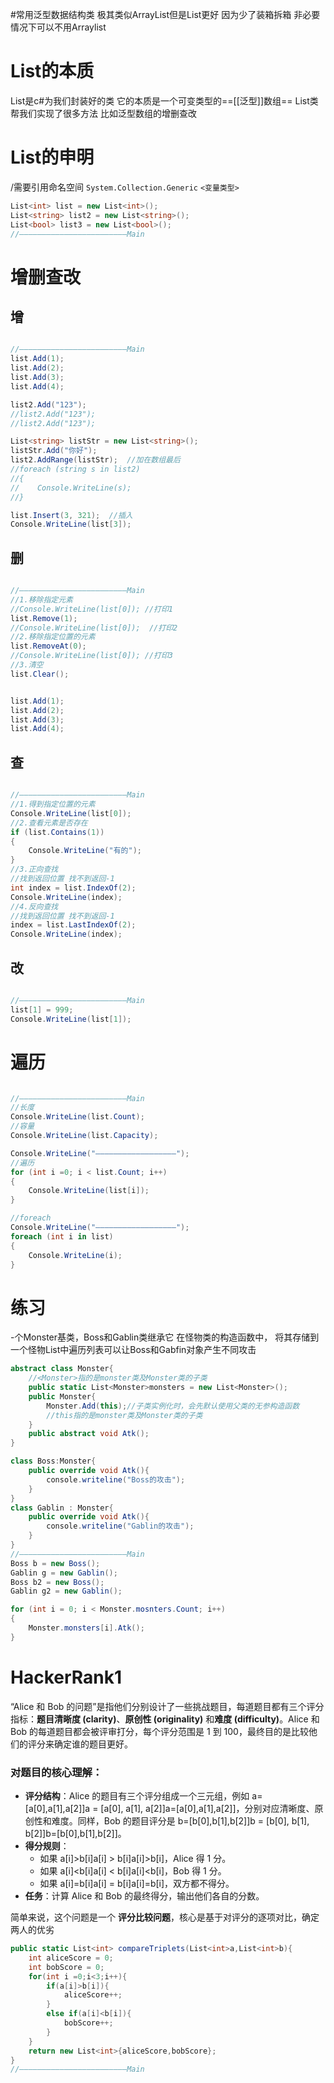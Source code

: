 #常用泛型数据结构类
极其类似ArrayList但是List更好 因为少了装箱拆箱 非必要情况下可以不用Arraylist
# List的本质
List是c#为我们封装好的类
它的本质是一个可变类型的==[[泛型]]数组==
List类帮我们实现了很多方法
比如泛型数组的增删查改

# List的申明
/需要引用命名空间 `System.Collection.Generic`
`<变量类型>`
```csharp
List<int> list = new List<int>();
List<string> list2 = new List<string>();
List<bool> list3 = new List<bool>();
//————————————————————————Main

```

# 增删查改
## 增
```csharp

//————————————————————————Main
list.Add(1);
list.Add(2);
list.Add(3);
list.Add(4);

list2.Add("123");
//list2.Add("123");
//list2.Add("123");

List<string> listStr = new List<string>();
listStr.Add("你好");
list2.AddRange(listStr);  //加在数组最后
//foreach (string s in list2)
//{
//    Console.WriteLine(s);
//}

list.Insert(3, 321);  //插入
Console.WriteLine(list[3]);
```

## 删
```csharp

//————————————————————————Main
//1.移除指定元素
//Console.WriteLine(list[0]); //打印1
list.Remove(1);
//Console.WriteLine(list[0]);  //打印2
//2.移除指定位置的元素
list.RemoveAt(0);
//Console.WriteLine(list[0]); //打印3
//3.清空
list.Clear();


list.Add(1);
list.Add(2);
list.Add(3);
list.Add(4);
```

## 查
```csharp

//————————————————————————Main
//1.得到指定位置的元素
Console.WriteLine(list[0]);
//2.查看元素是否存在
if (list.Contains(1))
{
    Console.WriteLine("有的");
}
//3.正向查找
//找到返回位置 找不到返回-1
int index = list.IndexOf(2);
Console.WriteLine(index);
//4.反向查找
//找到返回位置 找不到返回-1
index = list.LastIndexOf(2);
Console.WriteLine(index);
```

## 改
```csharp

//————————————————————————Main
list[1] = 999;
Console.WriteLine(list[1]);
```

# 遍历
```csharp

//————————————————————————Main
//长度
Console.WriteLine(list.Count);
//容量
Console.WriteLine(list.Capacity);

Console.WriteLine("——————————————————");
//遍历
for (int i =0; i < list.Count; i++)
{
    Console.WriteLine(list[i]);
}

//foreach
Console.WriteLine("——————————————————");
foreach (int i in list)
{
    Console.WriteLine(i);
}
```

# 练习
-个Monster基类，Boss和Gablin类继承它   在怪物类的构造函数中，
将其存储到一个怪物List中遍历列表可以让Boss和Gabfin对象产生不同攻击
```csharp
abstract class Monster{
	//<Monster>指的是monster类及Monster类的子类
	public static List<Monster>monsters = new List<Monster>();
	public Monster{
		Monster.Add(this);//子类实例化时，会先默认使用父类的无参构造函数
		//this指的是monster类及Monster类的子类
	}
	public abstract void Atk();
}

class Boss:Monster{
	public override void Atk(){
		console.writeline("Boss的攻击");
	}
}
class Gablin : Monster{
	public override void Atk(){
		console.writeline("Gablin的攻击");
	}
}
//————————————————————————Main
Boss b = new Boss();
Gablin g = new Gablin();
Boss b2 = new Boss();
Gablin g2 = new Gablin();

for (int i = 0; i < Monster.mosnters.Count; i++)
{
    Monster.monsters[i].Atk();
}
```

# HackerRank1
“Alice 和 Bob 的问题”是指他们分别设计了一些挑战题目，每道题目都有三个评分指标：**题目清晰度 (clarity)**、**原创性 (originality)** 和**难度 (difficulty)**。Alice 和 Bob 的每道题目都会被评审打分，每个评分范围是 1 到 100，最终目的是比较他们的评分来确定谁的题目更好。
### 对题目的核心理解：
- **评分结构**：Alice 的题目有三个评分组成一个三元组，例如 a=[a[0],a[1],a[2]]a = [a[0], a[1], a[2]]a=[a[0],a[1],a[2]]，分别对应清晰度、原创性和难度。同样，Bob 的题目评分是 b=[b[0],b[1],b[2]]b = [b[0], b[1], b[2]]b=[b[0],b[1],b[2]]。
- **得分规则**：
    - 如果 a[i]>b[i]a[i] > b[i]a[i]>b[i]，Alice 得 1 分。
    - 如果 a[i]<b[i]a[i] < b[i]a[i]<b[i]，Bob 得 1 分。
    - 如果 a[i]=b[i]a[i] = b[i]a[i]=b[i]，双方都不得分。
- **任务**：计算 Alice 和 Bob 的最终得分，输出他们各自的分数。

简单来说，这个问题是一个 **评分比较问题**，核心是基于对评分的逐项对比，确定两人的优劣

```csharp
public static List<int> compareTriplets(List<int>a,List<int>b){
	int aliceScore = 0;
	int bobScore = 0;
	for(int i =0;i<3;i++){
		if(a[i]>b[i]){
			aliceScore++;
		}
		else if(a[i]<b[i]){
			bobScore++;
		}
	}
	return new List<int>{aliceScore,bobScore};
}
//————————————————————————Main

```